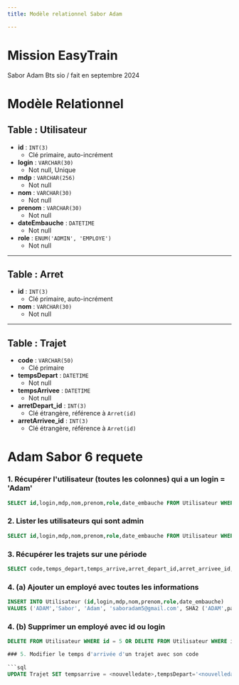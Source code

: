 ```yaml
---
title: Modèle relationnel Sabor Adam

---
```


# Mission EasyTrain
Sabor Adam Bts sio / fait en septembre 2024

# Modèle Relationnel

## Table : Utilisateur
- **id** : `INT(3)`  
  - Clé primaire, auto-incrément
- **login** : `VARCHAR(30)`  
  - Not null, Unique
- **mdp** : `VARCHAR(256)`  
  - Not null
- **nom** : `VARCHAR(30)`  
  - Not null
- **prenom** : `VARCHAR(30)`  
  - Not null
- **dateEmbauche** : `DATETIME`  
  - Not null
- **role** : `ENUM('ADMIN', 'EMPLOYE')`  
  - Not null

---

## Table : Arret
- **id** : `INT(3)`  
  - Clé primaire, auto-incrément
- **nom** : `VARCHAR(30)`  
  - Not null

---

## Table : Trajet
- **code** : `VARCHAR(50)`  
  - Clé primaire
- **tempsDepart** : `DATETIME`  
  - Not null
- **tempsArrivee** : `DATETIME`  
  - Not null
- **arretDepart_id** : `INT(3)`  
  - Clé étrangère, référence à `Arret(id)`
- **arretArrivee_id** : `INT(3)`  
  - Clé étrangère, référence à `Arret(id)`



# Adam Sabor 6 requete
### 1. Récupérer l'utilisateur (toutes les colonnes) qui a un login = 'Adam'
```sql
SELECT id,login,mdp,nom,prenom,role,date_embauche FROM Utilisateur WHERE login = 'Adam';
```

### 2. Lister les utilisateurs qui sont admin
```sql
SELECT id,login,mdp,nom,prenom,role,date_embauche FROM Utilisateur WHERE role = 'ADMIN';
```

### 3. Récupérer les trajets sur une période
```sql
SELECT code,temps_depart,temps_arrive,arret_depart_id,arret_arrivee_id, FROM TRAJET WHERE temps_depart BETWEEN <date1> AND <date2> AND temps_arrivee BETWEEN <date1> AND <date2>;
```

### 4. (a) Ajouter un employé avec toutes les informations
```sql
INSERT INTO Utilisateur (id,login,mdp,nom,prenom,role,date_embauche) 
VALUES ('ADAM','Sabor', 'Adam', 'saboradam5@gmail.com', SHA2 ('ADAM',password123,256), '2003-05-05', 'ADMIN',<date>)
```

### 4. (b) Supprimer un employé avec id ou login
```sql
DELETE FROM Utilisateur WHERE id = 5 OR DELETE FROM Utilisateur WHERE iemail = 'login@example.com'

### 5. Modifier le temps d'arrivée d'un trajet avec son code
                                                                
```sql
UPDATE Trajet SET tempsarrive = <nouvelledate>,tempsDepart='<nouvelledate2>'&é"'(....) WHERE id = 3;
```




